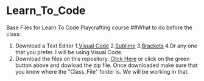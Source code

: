 # Learn_To_Code
 Base Files for Learn To Code Playcrafting course
##What to do before the class:
1. Download a Text Editor
 1.[Visual Code](https://code.visualstudio.com/)
 2.[Sublime](https://www.sublimetext.com/)
 3.[Brackets](http://brackets.io/)
 4.Or any one that you prefer. I  will be using Visual Code.
2. Download the files on this repository. [Click Here](https://github.com/mtc9417/Learn_To_Code/archive/master.zip)
or click on the green button above and dowload the zip file. Once downloaded make sure that you know where the
"Class_File" folder is. We will be working in that.
